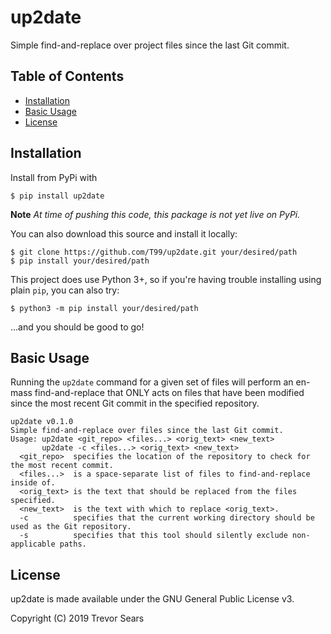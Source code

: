 # up2date
Simple find-and-replace over project files since the last Git commit.

## Table of Contents

 - [Installation](#installation)
 - [Basic Usage](#basic-usage)
 - [License](#license)

## Installation
Install from PyPi with
```
$ pip install up2date
```

**Note** _At time of pushing this code, this package is not yet live on PyPi._

You can also download this source and install it locally:

```
$ git clone https://github.com/T99/up2date.git your/desired/path
$ pip install your/desired/path
```

This project does use Python 3+, so if you're having trouble installing using plain `pip`, you can also try:

```
$ python3 -m pip install your/desired/path
```

...and you should be good to go!

## Basic Usage

Running the `up2date` command for a given set of files will perform an en-mass find-and-replace that ONLY acts on files that have been modified since the most recent Git commit in the specified repository.

```
up2date v0.1.0
Simple find-and-replace over files since the last Git commit.
Usage: up2date <git_repo> <files...> <orig_text> <new_text>
       up2date -c <files...> <orig_text> <new_text>
  <git_repo>  specifies the location of the repository to check for the most recent commit.
  <files...>  is a space-separate list of files to find-and-replace inside of.
  <orig_text> is the text that should be replaced from the files specified.
  <new_text>  is the text with which to replace <orig_text>.
  -c          specifies that the current working directory should be used as the Git repository.
  -s          specifies that this tool should silently exclude non-applicable paths.
```

## License
up2date is made available under the GNU General Public License v3.

Copyright (C) 2019 Trevor Sears
